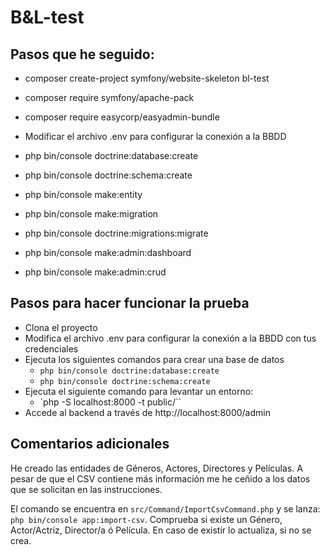 # B&L-test

## Pasos que he seguido:
- composer create-project symfony/website-skeleton bl-test
- composer require symfony/apache-pack
- composer require easycorp/easyadmin-bundle

- Modificar el archivo .env para configurar la conexión a la BBDD

- php bin/console doctrine:database:create
- php bin/console doctrine:schema:create

- php bin/console make:entity
- php bin/console make:migration
- php bin/console doctrine:migrations:migrate

- php bin/console make:admin:dashboard
- php bin/console make:admin:crud

## Pasos para hacer funcionar la prueba
- Clona el proyecto
- Modifica el archivo .env para configurar la conexión a la BBDD con tus credenciales
- Ejecuta los siguientes comandos para crear una base de datos
    - `php bin/console doctrine:database:create`
    - `php bin/console doctrine:schema:create`
- Ejecuta el siguiente comando para levantar un entorno:
    - `php -S localhost:8000 -t public/``
- Accede al backend a través de http://localhost:8000/admin

## Comentarios adicionales
He creado las entidades de Géneros, Actores, Directores y Películas. A pesar de que el CSV contiene más información me he ceñido a los datos que se solicitan en las instrucciones.

El comando se encuentra en `src/Command/ImportCsvCommand.php` y se lanza: `php bin/console app:import-csv`. Comprueba si existe un Género, Actor/Actriz, Director/a ó Película. En caso de existir lo actualiza, si no se crea.